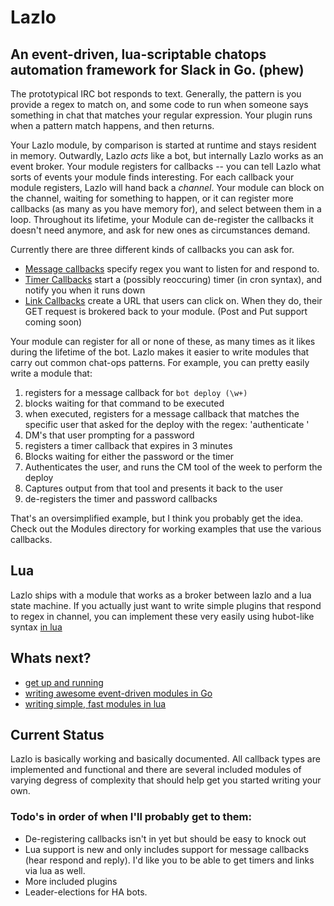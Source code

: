 # Lazlo
## An event-driven, lua-scriptable chatops automation framework for Slack in Go. (phew)

The prototypical IRC bot responds to text. Generally, the pattern is you
provide a regex to match on, and some code to run when someone says something
in chat that matches your regular expression. Your plugin runs when a pattern
match happens, and then returns.

Your Lazlo module, by comparison is started at runtime and stays resident in
memory. Outwardly, Lazlo *acts* like a bot, but internally Lazlo works as an
event broker.  Your module registers for callbacks -- you can tell Lazlo what
sorts of events your module finds interesting. For each callback your module
registers, Lazlo will hand back a *channel*. Your module can block on the
channel, waiting for something to happen, or it can register more callbacks (as
many as you have memory for), and select between them in a loop. Throughout its
lifetime, your Module can de-register the callbacks it doesn't need anymore, and
ask for new ones as circumstances demand.

Currently there are three different kinds of callbacks you can ask for.

* [Message callbacks](docs/messagecb.md) specify regex you want to listen for and respond to. 
* [Timer Callbacks](docs/timercb.md) start a (possibly reoccuring) timer (in cron syntax), and notify you when it runs down
* [Link Callbacks](docs/linkcb.md) create a URL that users can click on. When they do, their GET request is brokered back to your module. (Post and Put support coming soon)

Your module can register for all or none of these, as many times as it likes
during the lifetime of the bot. Lazlo makes it easier to write modules that
carry out common chat-ops patterns. For example, you can pretty easily write a
module that: 

1. registers for a message callback for `bot deploy (\w+)` 
2. blocks waiting for that command to be executed
3. when executed, registers for a message callback that matches the specific user that asked for the deploy with the regex: 'authenticate <password>'
4. DM's that user prompting for a password
5. registers a timer callback that expires in 3 minutes
6. Blocks waiting for either the password or the timer
7. Authenticates the user, and runs the CM tool of the week to perform the deploy
8. Captures output from that tool and presents it back to the user
9. de-registers the timer and password callbacks

That's an oversimplified example, but I think you probably get the idea. Check
out the Modules directory for working examples that use the various callbacks. 

## Lua
Lazlo ships with a module that works as a broker between lazlo and a lua state
machine. If you actually just want to write simple plugins that respond to
regex in channel, you can implement these very easily using hubot-like syntax
[in lua](docs/lua.md)

## Whats next?
* [get up and running](docs/install.md)
* [writing awesome event-driven modules in Go](docs/plugins.md)
* [writing simple, fast modules in lua](docs/lua.md)

## Current Status

Lazlo is basically working and basically documented. All callback types are
implemented and functional and there are several included modules of varying
degress of complexity that should help get you started writing your own.

### Todo's in order of when I'll probably get to them:

* De-registering callbacks isn't in yet but should be easy to knock out
* Lua support is new and only includes support for message callbacks (hear respond and reply). I'd like you to be able to get timers and links via lua as well.
* More included plugins
* Leader-elections for HA bots. 
